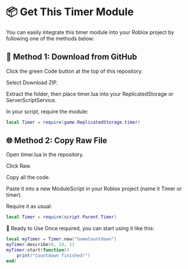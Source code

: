 # 📦 Get This Timer Module
You can easily integrate this timer module into your Roblox project by following one of the methods below:

## 🔗 Method 1: Download from GitHub
Click the green Code button at the top of this repository.

Select Download ZIP.

Extract the folder, then place timer.lua into your ReplicatedStorage or ServerScriptService.

In your script, require the module:

```lua
local Timer = require(game.ReplicatedStorage.timer)
```
## 🌐 Method 2: Copy Raw File
Open timer.lua in the repository.

Click Raw.

Copy all the code.

Paste it into a new ModuleScript in your Roblox project (name it Timer or timer).

Require it as usual:

```lua
local Timer = require(script.Parent.Timer)
```
🧪 Ready to Use
Once required, you can start using it like this:

```lua
local myTimer = Timer.new("GameCountdown")
myTimer:describe(0, 10, 1)
myTimer:start(function()
    print("Countdown finished!")
end)
```
